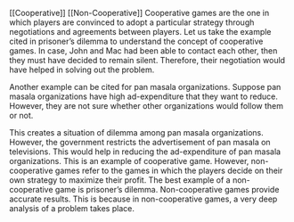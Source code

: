 [[Cooperative]]
[[Non-Cooperative]]
Cooperative games are the one in which players are convinced to adopt a particular strategy through negotiations and agreements between players. Let us take the example cited in prisoner’s dilemma to understand the concept of cooperative games. In case, John and Mac had been able to contact each other, then they must have decided to remain silent. Therefore, their negotiation would have helped in solving out the problem.

Another example can be cited for pan masala organizations. Suppose pan masala organizations have high ad-expenditure that they want to reduce. However, they are not sure whether other organizations would follow them or not.

This creates a situation of dilemma among pan masala organizations. However, the government restricts the advertisement of pan masala on televisions. This would help in reducing the ad-expenditure of pan masala organizations. This is an example of cooperative game.
However, non-cooperative games refer to the games in which the players decide on their own strategy to maximize their profit. The best example of a non-cooperative game is prisoner’s dilemma. Non-cooperative games provide accurate results. This is because in non-cooperative games, a very deep analysis of a problem takes place.